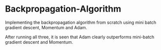 # Backpropagation-Algorithm

Implementing the backpropagation algorithm from scratch using mini batch gradient descent, Momentum and Adam.

After running all three, it is seen that Adam clearly outperforms mini-batch gradient descent and Momentum. 



